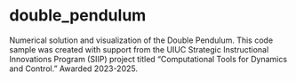 # double_pendulum
Numerical solution and visualization of the Double Pendulum. This code sample was created with support from the UIUC Strategic Instructional Innovations Program (SIIP) project titled “Computational Tools for Dynamics and Control.” Awarded 2023-2025.
